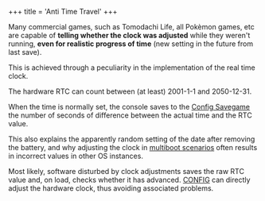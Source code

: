 +++
title = 'Anti Time Travel'
+++

Many commercial games, such as Tomodachi Life, all Pokèmon games, etc
are capable of **telling whether the clock was adjusted** while they
weren't running, **even for realistic progress of time** (new setting in
the future from last save).

This is achieved through a peculiarity in the implementation of the real
time clock.

The hardware RTC can count between (at least) 2001-1-1 and 2050-12-31.

When the time is normally set, the console saves to the [Config
Savegame](Config_Savegame "wikilink") the number of seconds of
difference between the actual time and the RTC value.


This also explains the apparently random setting of the date after
removing the battery, and why adjusting the clock in [multiboot
scenarios](NAND_Redirection "wikilink") often results in incorrect
values in other OS instances.

Most likely, software disturbed by clock adjustments saves the raw RTC
value and, on load, checks whether it has advanced.
[CONFIG](3DS_Development_Unit_Software "wikilink") can directly adjust
the hardware clock, thus avoiding associated problems.